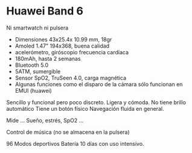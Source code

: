 
# Huawei Band 6

Ni smartwatch ni pulsera

* Dimensiones 43x25.4x 10.99 mm, 18gr
* Amoled 1.47" 194x368, buena calidad
* acelerómetro, giróscopio frecuencia cardíaca
* 180mAh, hasta 2 semanas
* Bluetooth 5.0
* 5ATM, sumergible
* Sensor SpO2, TruSeen 4.0, carga magnética
* Algunas funciones como el disparo de la cámara sólo funcionan en EMUI (huawei)

Sencillo y funcional pero poco discreto. Ligera y cómoda.
No tiene brillo automático
Tiene un botón físico
Navegación fluida en general.

Mide ... Sueño, estrés, SpO2 ...

Control de música (no se almacena en la pulsera)

96 Modos deportivos
Batería 10 días con uso intensivo.


